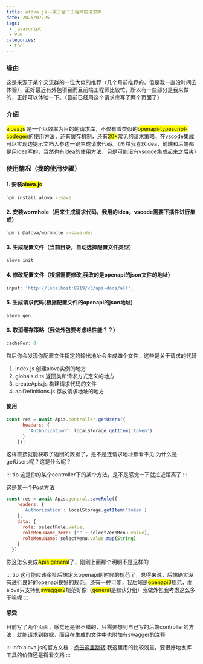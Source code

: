 ```yaml
---
title: alova.js--属于全干工程师的请求库
date: 2025/07/25
tags:
 - javascript
 - vue
categories:
 - tool
---
```


### 缘由

这是来源于某个交流群的一位大佬的推荐（几个月前推荐的，但是我一直没时间去体验），正好最近有外包项目而且前端工程师比较忙，所以有一些部分是我来做的，正好可以体验一下。（目前已经用这个请求库写了两个页面了）


### 介绍

<span class=markdown-word-wrap>alova.js</span> 是一个以效率为目的的请求库，不仅有着类似的<span class=markdown-word-wrap>openapi-typescript-codegen</span>的使用方法，还有缓存机制，还有<span class=markdown-word-wrap>20+</span>常见的请求策略。在vscode集成可以实现边提示文档入参边一键生成请求代码。（虽然我喜欢idea，前端和后端都是用idea写的，当然也有idea的使用方法，只是可能没有vscode集成起来之后爽）

### 使用情况（我的使用步骤）

#### 1. 安装<span class =markdown-word-wrap>alova.js</span>


```bash
npm install alova --save
```

#### 2. 安装wormhole（用来生成请求代码，我用的idea，vscode需要下插件进行集成）
```bash
npm i @alova/wormhole --save-dev
```
#### 3. 生成配置文件（当前目录，自动选择配置文件类型）
```bash
alova init
```
#### 4. 修改配置文件（根据需要修改,我改的是openapi的json文件的地址）
```javascript
input: 'http://localhost:8219/v3/api-docs/all',
```
#### 5. 生成请求代码(根据配置文件的openapi的json地址)
```bash
alova gen
```
#### 6. 取消缓存策略（我做外包要考虑啥性能？？）
```javascript
cacheFor: 0
```

然后你会发现你配置文件指定的输出地址会生成四个文件，这些是关于请求的代码
1. index.js 创建alova实例的地方
2. globals.d.ts 返回类和请求方式定义的地方
3. createApis.js 构建请求代码的文件
4. apiDefinitions.js 存放请求地址的地方

#### 使用
```javascript
const res = await Apis.controller.getUsers({
      headers: {
        'Authorization': localStorage.getItem('token')
      }
    });
```
这样直接就能获取了返回的数据了，是不是连请求地址都看不见
为什么是getUsers呢？这是什么呢？

::: tip
这是你的某个controller下的某个方法，是不是感觉一下就拉近距离了
:::

这是某一个Post方法
```javascript
const res = await Apis.general.saveRole({
    headers: {
      'Authorization': localStorage.getItem('token')
    },
    data: {
      role: selectRole.value,
      roleMenuName_zero: ["" + selectZeroMenu.value],
      roleMenuName: selectMenu.value.map(String)
    }
  })
```

你这怎么变成<span class=markdown-word-wrap>Apis.general</span>了，刚刚上面那个明明不是这样的

::: tip
这可能应该牵扯后端定义openapi的时候的规范了，总得来说，后端确实没有进行良好的openapi良好的规范。还有一种可能，我后端是<span class=markdown-word-wrap>openapi3</span>规范，而alova只支持到<span class=markdown-word-wrap>swagger2</span>规范好像（<span class=markdown-word-wrap>general</span>是默认分组）我做外包我考虑这么多干嘛呢
:::

#### 感受
目前写了两个页面，感觉还是很不错的，只需要想到自己写的后端controller的方法，就能请求到数据，而且在生成的文件中也附加有swagger的注释

::: info
alova.js的官方文档：[点击这里跳转](https://alova.js.org/)
我这里用的比较浅显，要很好地发挥工具的价值还是得看文档
:::

<style>
.markdown-word-wrap {
    background-color: yellow;
    border-radius: 15px;
}

.dark .markdown-word-wrap {
    background-color: #2e2e2e;
    color: #ffffff;
}
</style>